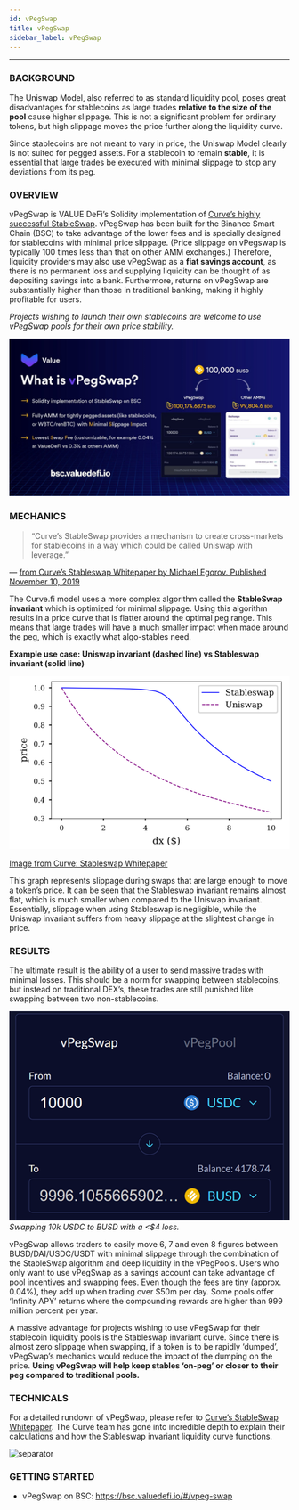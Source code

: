```yaml
---
id: vPegSwap
title: vPegSwap
sidebar_label: vPegSwap
---
```


---

### BACKGROUND

The Uniswap Model, also referred to as standard liquidity pool, poses great disadvantages for stablecoins as large trades **relative to the size of the pool** cause higher slippage. This is not a significant problem for ordinary tokens, but high slippage moves the price further along the liquidity curve. 

Since stablecoins are not meant to vary in price, the Uniswap Model clearly is not suited for pegged assets. For a stablecoin to remain **stable**, it is essential that large trades be executed with minimal slippage to stop any deviations from its peg.

### OVERVIEW

vPegSwap is VALUE DeFi’s Solidity implementation of [Curve’s highly successful StableSwap](https://curve.fi/files/stableswap-paper.pdf). vPegSwap has been built for the Binance Smart Chain (BSC) to take advantage of the lower fees and is specially designed for stablecoins with minimal price slippage. (Price slippage on vPegswap is typically 100 times less than that on other AMM exchanges.) Therefore, liquidity providers may also use vPegSwap as a **fiat savings account**, as there is no permanent loss and supplying liquidity can be thought of as depositing savings into a bank. Furthermore, returns on vPegSwap are substantially higher than those in traditional banking, making it highly profitable for users.

_Projects wishing to launch their own stablecoins are welcome to use vPegSwap pools for their own price stability._ 

![vPegSwap](../img/vPegSwap1.png)

### MECHANICS

>“Curve’s StableSwap provides a mechanism to create cross-markets for stablecoins in a way which could be called Uniswap with leverage.”

— [from Curve’s Stableswap Whitepaper by Michael Egorov. Published November 10, 2019](https://curve.fi/files/stableswap-paper.pdf)

The Curve.fi model uses a more complex algorithm called the **StableSwap invariant** which is optimized for minimal slippage. Using this algorithm results in a price curve that is flatter around the optimal peg range. This means that large trades will have a much smaller impact when made around the peg, which is exactly what algo-stables need.

**Example use case: Uniswap invariant (dashed line) vs Stableswap invariant (solid line)**

![vpegswap](../img/vPegSwap2.png)

[Image from Curve: Stableswap Whitepaper](https://curve.fi/files/stableswap-paper.pdf)

This graph represents slippage during swaps that are large enough to move a token’s price.
It can be seen that the Stableswap invariant remains almost flat, which is much smaller when compared to the Uniswap invariant. Essentially, slippage when using Stableswap is negligible, while the Uniswap invariant suffers from heavy slippage at the slightest change in price.

### RESULTS
The ultimate result is the ability of a user to send massive trades with minimal losses.
This should be a norm for swapping between stablecoins, but instead on traditional DEX’s, these trades are still punished like swapping between two non-stablecoins.

![vpegswap](../img/vPegSwap3.png)
_Swapping 10k USDC to BUSD with a <$4 loss._

vPegSwap allows traders to easily move 6, 7 and even 8 figures between BUSD/DAI/USDC/USDT with minimal slippage through the combination of the StableSwap algorithm and deep liquidity in the vPegPools.
Users who only want to use vPegSwap as a savings account can take advantage of pool incentives and swapping fees. Even though the fees are tiny (approx. 0.04%), they add up when trading over $50m per day. Some pools offer ‘Infinity APY’ returns where the compounding rewards are higher than 999 million percent per year.

A massive advantage for projects wishing to use vPegSwap for their stablecoin liquidity pools is the Stableswap invariant curve. Since there is almost zero slippage when swapping, if a token is to be rapidly ‘dumped’, vPegSwap’s mechanics would reduce the impact of the dumping on the price. **Using vPegSwap will help keep stables ‘on-peg’ or closer to their peg compared to traditional pools.**

### TECHNICALS

For a detailed rundown of vPegSwap, please refer to [Curve’s StableSwap Whitepaper](https://curve.fi/files/stableswap-paper.pdf). The Curve team has gone into incredible depth to explain their calculations and how the Stableswap invariant liquidity curve functions.

![separator](../img/seperator.png)

### GETTING STARTED
- vPegSwap on BSC: https://bsc.valuedefi.io/#/vpeg-swap
